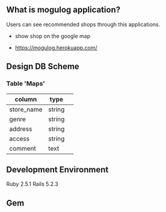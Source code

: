 ## What is mogulog application?
Users can see recommended shops through this applications.

- show shop on the google map

- https://mogulog.herokuapp.com/


## Design DB Scheme
### Table 'Maps'
|column  |type  |  |
|---|---|---|
|store_name|string|
|genre|string|
|address|string|
|access|string|
|comment|text|




## Development Environment
Ruby 2.5.1 Rails 5.2.3

## Gem
